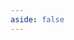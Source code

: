 ```yaml
---
aside: false
---
```


<script setup>
  import XmindViewer from '../../components/XmindViewer.vue'
</script>

<XmindViewer url="/test.xmind"/>
